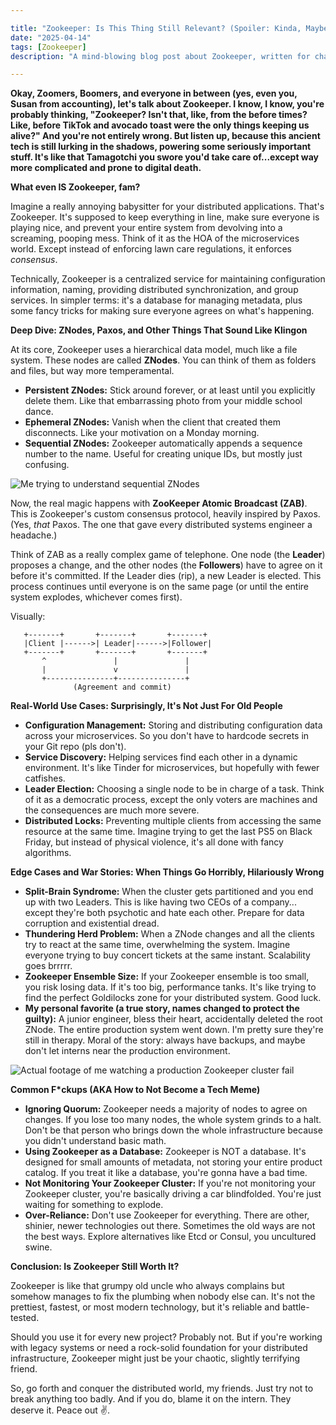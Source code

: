 ```yaml
---

title: "Zookeeper: Is This Thing Still Relevant? (Spoiler: Kinda, Maybe, IDK 🙏💀)"
date: "2025-04-14"
tags: [Zookeeper]
description: "A mind-blowing blog post about Zookeeper, written for chaotic Gen Z engineers. Prepare for existential dread and distributed consensus!"

---
```


**Okay, Zoomers, Boomers, and everyone in between (yes, even you, Susan from accounting), let's talk about Zookeeper. I know, I know, you're probably thinking, "Zookeeper? Isn't that, like, from the before times? Like, before TikTok and avocado toast were the only things keeping us alive?" And you're not entirely wrong. But listen up, because this ancient tech is still lurking in the shadows, powering some seriously important stuff. It's like that Tamagotchi you swore you'd take care of...except way more complicated and prone to digital death.**

**What even IS Zookeeper, fam?**

Imagine a really annoying babysitter for your distributed applications. That's Zookeeper. It's supposed to keep everything in line, make sure everyone is playing nice, and prevent your entire system from devolving into a screaming, pooping mess. Think of it as the HOA of the microservices world. Except instead of enforcing lawn care regulations, it enforces *consensus*.

Technically, Zookeeper is a centralized service for maintaining configuration information, naming, providing distributed synchronization, and group services. In simpler terms: it's a database for managing metadata, plus some fancy tricks for making sure everyone agrees on what's happening.

**Deep Dive: ZNodes, Paxos, and Other Things That Sound Like Klingon**

At its core, Zookeeper uses a hierarchical data model, much like a file system. These nodes are called **ZNodes**. You can think of them as folders and files, but way more temperamental.

*   **Persistent ZNodes:** Stick around forever, or at least until you explicitly delete them. Like that embarrassing photo from your middle school dance.
*   **Ephemeral ZNodes:** Vanish when the client that created them disconnects. Like your motivation on a Monday morning.
*   **Sequential ZNodes:** Zookeeper automatically appends a sequence number to the name. Useful for creating unique IDs, but mostly just confusing.

![Me trying to understand sequential ZNodes](https://i.imgflip.com/30020q.jpg)

Now, the real magic happens with **ZooKeeper Atomic Broadcast (ZAB)**. This is Zookeeper's custom consensus protocol, heavily inspired by Paxos. (Yes, *that* Paxos. The one that gave every distributed systems engineer a headache.)

Think of ZAB as a really complex game of telephone. One node (the **Leader**) proposes a change, and the other nodes (the **Followers**) have to agree on it before it's committed. If the Leader dies (rip), a new Leader is elected. This process continues until everyone is on the same page (or until the entire system explodes, whichever comes first).

Visually:

```ascii
   +-------+       +-------+       +-------+
   |Client |------>| Leader|------>|Follower|
   +-------+       +-------+       +-------+
       ^               |               |
       |               v               |
       +---------------+---------------+
              (Agreement and commit)
```

**Real-World Use Cases: Surprisingly, It's Not Just For Old People**

*   **Configuration Management:** Storing and distributing configuration data across your microservices. So you don't have to hardcode secrets in your Git repo (pls don't).
*   **Service Discovery:** Helping services find each other in a dynamic environment. It's like Tinder for microservices, but hopefully with fewer catfishes.
*   **Leader Election:** Choosing a single node to be in charge of a task. Think of it as a democratic process, except the only voters are machines and the consequences are much more severe.
*   **Distributed Locks:** Preventing multiple clients from accessing the same resource at the same time. Imagine trying to get the last PS5 on Black Friday, but instead of physical violence, it's all done with fancy algorithms.

**Edge Cases and War Stories: When Things Go Horribly, Hilariously Wrong**

*   **Split-Brain Syndrome:** When the cluster gets partitioned and you end up with two Leaders. This is like having two CEOs of a company... except they're both psychotic and hate each other. Prepare for data corruption and existential dread.
*   **Thundering Herd Problem:** When a ZNode changes and all the clients try to react at the same time, overwhelming the system. Imagine everyone trying to buy concert tickets at the same instant. Scalability goes brrrrr.
*   **Zookeeper Ensemble Size:** If your Zookeeper ensemble is too small, you risk losing data. If it's too big, performance tanks. It's like trying to find the perfect Goldilocks zone for your distributed system. Good luck.
*   **My personal favorite (a true story, names changed to protect the guilty):** A junior engineer, bless their heart, accidentally deleted the root ZNode. The entire production system went down. I'm pretty sure they're still in therapy. Moral of the story: always have backups, and maybe don't let interns near the production environment.

![Actual footage of me watching a production Zookeeper cluster fail](https://i.kym-cdn.com/photos/images/newsfeed/001/848/692/4a1.jpg)

**Common F*ckups (AKA How to Not Become a Tech Meme)**

*   **Ignoring Quorum:** Zookeeper needs a majority of nodes to agree on changes. If you lose too many nodes, the whole system grinds to a halt. Don't be that person who brings down the whole infrastructure because you didn't understand basic math.
*   **Using Zookeeper as a Database:** Zookeeper is NOT a database. It's designed for small amounts of metadata, not storing your entire product catalog. If you treat it like a database, you're gonna have a bad time.
*   **Not Monitoring Your Zookeeper Cluster:** If you're not monitoring your Zookeeper cluster, you're basically driving a car blindfolded. You're just waiting for something to explode.
*   **Over-Reliance:** Don't use Zookeeper for everything. There are other, shinier, newer technologies out there. Sometimes the old ways are not the best ways. Explore alternatives like Etcd or Consul, you uncultured swine.

**Conclusion: Is Zookeeper Still Worth It?**

Zookeeper is like that grumpy old uncle who always complains but somehow manages to fix the plumbing when nobody else can. It's not the prettiest, fastest, or most modern technology, but it's reliable and battle-tested.

Should you use it for every new project? Probably not. But if you're working with legacy systems or need a rock-solid foundation for your distributed infrastructure, Zookeeper might just be your chaotic, slightly terrifying friend.

So, go forth and conquer the distributed world, my friends. Just try not to break anything too badly. And if you do, blame it on the intern. They deserve it. Peace out ✌️.
